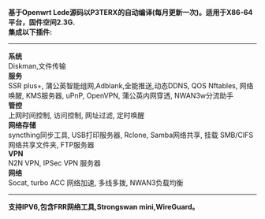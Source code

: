 **基于Openwrt Lede源码以P3TERX的自动编译(每月更新一次)。适用于X86-64平台，固件空间2.3G.**\
**集成以下插件:**
*************************************************
**系统**\
Diskman,文件传输\
**服务**\
SSR plus+, 蒲公英智能组网,Adblank,全能推送,动态DDNS, QOS Nftables, 网络唤醒, KMS服务器, uPnP, OpenVPN, 蒲公英内网穿透, NWAN3w分流助手\
**管控**\
上网时间控制, 访问控制, 网址过滤, 定时唤醒\
**网络存储**\
syncthing同步工具, USB打印服务器, Rclone, Samba网络共享, 挂载 SMB/CIFS 网络共享文件夹, FTP服务器\
**VPN**\
N2N VPN, IPSec VPN 服务器\
**网络**\
Socat, turbo ACC 网络加速, 多线多拨, NWAN3负载均衡

*************************************************
**支持IPV6,包含FRR网络工具,Strongswan mini,WireGuard。**

